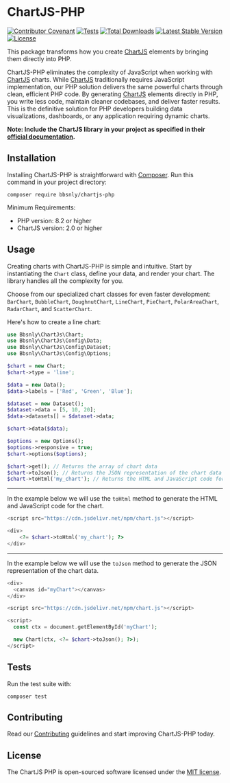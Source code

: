 # ChartJS-PHP

[![Contributor Covenant](https://img.shields.io/badge/Contributor%20Covenant-2.1-4baaaa.svg)](CODE_OF_CONDUCT.md)
[![Tests](https://github.com/bbsnly/chartjs-php/actions/workflows/php.yml/badge.svg)](https://github.com/bbsnly/chartjs-php/actions)
[![Total Downloads](https://poser.pugx.org/bbsnly/chartjs-php/d/total.svg)](https://packagist.org/packages/bbsnly/chartjs-php)
[![Latest Stable Version](https://poser.pugx.org/bbsnly/chartjs-php/v/stable.svg)](https://packagist.org/packages/bbsnly/chartjs-php)
[![License](https://poser.pugx.org/bbsnly/chartjs-php/license.svg)](https://packagist.org/packages/bbsnly/chartjs-php)

This package transforms how you create [ChartJS](https://www.chartjs.org/ "ChartJS") elements by bringing them directly into PHP.

ChartJS-PHP eliminates the complexity of JavaScript when working with [ChartJS](https://www.chartjs.org/ "ChartJS") charts. While [ChartJS](https://www.chartjs.org/ "ChartJS") traditionally requires JavaScript implementation, our PHP solution delivers the same powerful charts through clean, efficient PHP code. By generating [ChartJS](https://www.chartjs.org/ "ChartJS") elements directly in PHP, you write less code, maintain cleaner codebases, and deliver faster results. This is the definitive solution for PHP developers building data visualizations, dashboards, or any application requiring dynamic charts.

**Note: Include the ChartJS library in your project as specified in their [official documentation](<https://www.chartjs.org/docs/latest/getting-started/>).**

## Installation

Installing ChartJS-PHP is straightforward with [Composer](https://getcomposer.org/). Run this command in your project directory:

```shell
composer require bbsnly/chartjs-php
```

Minimum Requirements:

- PHP version: 8.2 or higher
- ChartJS version: 2.0 or higher

## Usage

Creating charts with ChartJS-PHP is simple and intuitive. Start by instantiating the `Chart` class, define your data, and render your chart. The library handles all the complexity for you.

Choose from our specialized chart classes for even faster development: `BarChart`, `BubbleChart`, `DoughnutChart`, `LineChart`, `PieChart`, `PolarAreaChart`, `RadarChart`, and `ScatterChart`.

Here's how to create a line chart:

```php
use Bbsnly\ChartJs\Chart;
use Bbsnly\ChartJs\Config\Data;
use Bbsnly\ChartJs\Config\Dataset;
use Bbsnly\ChartJs\Config\Options;

$chart = new Chart;
$chart->type = 'line';

$data = new Data();
$data->labels = ['Red', 'Green', 'Blue'];

$dataset = new Dataset();
$dataset->data = [5, 10, 20];
$data->datasets[] = $dataset->data;

$chart->data($data);

$options = new Options();
$options->responsive = true;
$chart->options($options);

$chart->get(); // Returns the array of chart data
$chart->toJson(); // Returns the JSON representation of the chart data
$chart->toHtml('my_chart'); // Returns the HTML and JavaScript code for the chart
```

---

In the example below we will use the `toHtml` method to generate the HTML and JavaScript code for the chart.

```php
<script src="https://cdn.jsdelivr.net/npm/chart.js"></script>

<div>
    <?= $chart->toHtml('my_chart'); ?>
</div>
```

---

In the example below we will use the `toJson` method to generate the JSON representation of the chart data.

```php
<div>
  <canvas id="myChart"></canvas>
</div>

<script src="https://cdn.jsdelivr.net/npm/chart.js"></script>

<script>
  const ctx = document.getElementById('myChart');

  new Chart(ctx, <?= $chart->toJson(); ?>);
</script>
```

## Tests

Run the test suite with:

```shell
composer test
```

## Contributing

Read our [Contributing](CONTRIBUTING.md) guidelines and start improving ChartJS-PHP today.

## License

The ChartJS PHP is open-sourced software licensed under the [MIT license](http://opensource.org/licenses/MIT).
